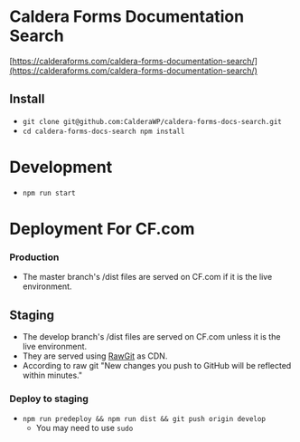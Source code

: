 # Caldera Forms Documentation Search
[https://calderaforms.com/caldera-forms-documentation-search/](https://calderaforms.com/caldera-forms-documentation-search/)

## Install
* `git clone git@github.com:CalderaWP/caldera-forms-docs-search.git`
* `cd caldera-forms-docs-search npm install`

# Development
* `npm run start`

# Deployment For CF.com 


### Production
* The master branch's /dist files are served on CF.com if it is the live environment.

## Staging
* The develop branch's /dist files are served on CF.com unless it is the live environment.
* They are served using [RawGit](https://rawgit.com/) as CDN.
* According to raw git "New changes you push to GitHub will be reflected within minutes."

### Deploy to staging
* `npm run predeploy && npm run dist && git push origin develop`
    *  You may need to use `sudo`
